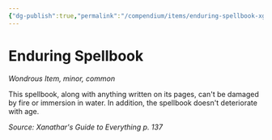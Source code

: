 ```yaml
---
{"dg-publish":true,"permalink":"/compendium/items/enduring-spellbook-xge/","tags":["compendium/src/5e/xge","item/rarity/common","item/tier/minor","item/wondrous"]}
---
```


# Enduring Spellbook
*Wondrous Item, minor, common*  


This spellbook, along with anything written on its pages, can't be damaged by fire or immersion in water. In addition, the spellbook doesn't deteriorate with age.

*Source: Xanathar's Guide to Everything p. 137*
